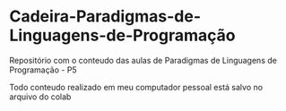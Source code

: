 # Cadeira-Paradigmas-de-Linguagens-de-Programação
Repositório com o conteudo das aulas de Paradigmas de Linguagens de Programação - P5

Todo conteudo realizado em meu computador pessoal está salvo no arquivo do colab
